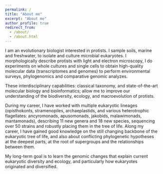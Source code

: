 ```yaml
---
permalink: /
title: "About me"
excerpt: "About me"
author_profile: true
redirect_from: 
  - /about/
  - /about.html
---
```


I am an evolutionary biologist interested in protists. I sample soils, marine and freshwater, to isolate and culture microbial eukaryotes. I morphologically describe protists with light and electron microscopy, I do experiments on whole cultures and single cells to obtain high-quality molecular data (transcriptomes and genomes) to perform environmental surveys, phylogenomics and comparative genomic analyzes.

These interdisciplinary capabilities: classical taxonomy, and state-of-the-art molecular biology and bioinformatics; allow me to improve our understanding of the biodiversity, ecology, and macroevolution of protists.

During my career, I have worked with multiple eukaryotic lineages (opisthokonts, stramenopiles, archaeplastids, and various heterotrophic flagellates: ancyromonads, apusomonads, jakobids, malawimonads, mantamonads), describing 11 new genera and 18 new species, sequencing over 50 strains and robustly placing them in the tree of life.
Along my career, I have gained good knowledge on the still changing backbone of the eukaryotic tree of life, and also about conflicting phylogenetic hypotheses at the deepest parts, at the root of supergroups and the relationships between them.

My long-term goal is to learn the genomic changes that explain current eukaryotic diversity and ecology, and particularly how eukaryotes originated and diversified.

